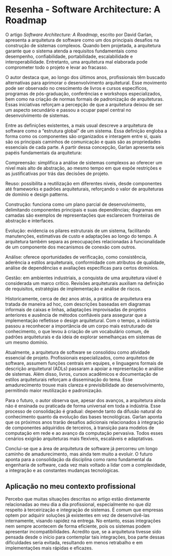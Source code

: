 # Resenha - Software Architecture: A Roadmap

O artigo _Software Architecture: A Roadmap_, escrito por David Garlan, apresenta a arquitetura de software como um dos principais desafios na construção de sistemas complexos. Quando bem projetada, a arquitetura garante que o sistema atenda a requisitos fundamentais como desempenho, confiabilidade, portabilidade, escalabilidade e interoperabilidade. Entretanto, uma arquitetura mal elaborada pode comprometer todo o projeto e levar ao fracasso.

O autor destaca que, ao longo dos últimos anos, profissionais têm buscado alternativas para aprimorar o desenvolvimento arquitetural. Esse movimento pode ser observado no crescimento de livros e cursos específicos, programas de pós-graduação, conferências e workshops especializados, bem como na criação de normas formais de padronização de arquiteturas. Essas iniciativas reforçam a percepção de que a arquitetura deixou de ser um aspecto secundário e passou a ocupar papel central no desenvolvimento de sistemas.

Entre as definições existentes, a mais usual descreve a arquitetura de software como a “estrutura global” de um sistema. Essa definição engloba a forma como os componentes são organizados e interagem entre si, quais são os principais caminhos de comunicação e quais são as propriedades essenciais de cada parte. A partir dessa concepção, Garlan apresenta seis papéis fundamentais da arquitetura:

Compreensão: simplifica a análise de sistemas complexos ao oferecer um nível mais alto de abstração, ao mesmo tempo em que expõe restrições e as justificativas por trás das decisões de projeto.

Reuso: possibilita a reutilização em diferentes níveis, desde componentes até frameworks e padrões arquiteturais, reforçando o valor de arquiteturas de domínio e design patterns.

Construção: funciona como um plano parcial de desenvolvimento, delimitando componentes principais e suas dependências; diagramas em camadas são exemplos de representações que esclarecem fronteiras de abstração e interfaces.

Evolução: evidencia os pilares estruturais de um sistema, facilitando manutenções, estimativas de custo e adaptações ao longo do tempo. A arquitetura também separa as preocupações relacionadas à funcionalidade de um componente dos mecanismos de conexão com outros.

Análise: oferece oportunidades de verificação, como consistência, aderência a estilos arquiteturais, conformidade com atributos de qualidade, análise de dependências e avaliações específicas para certos domínios.

Gestão: em ambientes industriais, a conquista de uma arquitetura viável é considerada um marco crítico. Revisões arquiteturais auxiliam na definição de requisitos, estratégias de implementação e análise de riscos.

Historicamente, cerca de dez anos atrás, a prática de arquitetura era tratada de maneira ad hoc, com descrições baseadas em diagramas informais de caixas e linhas, adaptações improvisadas de projetos anteriores e ausência de métodos confiáveis para assegurar que a implementação refletisse o design arquitetural. Com o tempo, a indústria passou a reconhecer a importância de um corpo mais estruturado de conhecimento, o que levou à criação de um vocabulário comum, de padrões arquiteturais e da ideia de explorar semelhanças em sistemas de um mesmo domínio.

Atualmente, a arquitetura de software se consolidou como atividade essencial de projeto. Profissionais especializados, como arquitetos de software, assumem funções centrais em equipes, e linguagens formais de descrição arquitetural (ADLs) passaram a apoiar a representação e análise de sistemas. Além disso, livros, cursos acadêmicos e documentação de estilos arquiteturais reforçam a disseminação do tema. Esse amadurecimento trouxe mais clareza e previsibilidade ao desenvolvimento, permitindo maior reutilização e padronização.

Para o futuro, o autor observa que, apesar dos avanços, a arquitetura ainda não é ensinada ou praticada de forma universal em toda a indústria. Esse processo de consolidação é gradual: depende tanto da difusão natural do conhecimento quanto da evolução das bases tecnológicas. Garlan aponta que os próximos anos trarão desafios adicionais relacionados à integração de componentes adquiridos de terceiros, à transição para modelos de computação em rede e ao avanço da computação pervasiva. Todos esses cenários exigirão arquiteturas mais flexíveis, escaláveis e adaptativas.

Conclui-se que a área de arquitetura de software já percorreu um longo caminho de amadurecimento, mas ainda tem muito a evoluir. O futuro aponta para a consolidação da disciplina como ramo fundamental da engenharia de software, cada vez mais voltado a lidar com a complexidade, a integração e as constantes mudanças tecnológicas.

## Aplicação no meu contexto profissional

Percebo que muitas situações descritas no artigo estão diretamente relacionadas ao meu dia a dia profissional, especialmente no que diz respeito à terceirização e integração de sistemas. É comum que empresas optem por adquirir soluções já existentes em vez de desenvolvê-las internamente, visando rapidez na entrega. No entanto, essas integrações nem sempre acontecem de forma eficiente, pois os sistemas podem apresentar incompatibilidades. Acredito que, se a arquitetura tivesse sido pensada desde o início para contemplar tais integrações, boa parte dessas dificuldades seria evitada, resultando em menos retrabalho e em implementações mais rápidas e eficazes.
